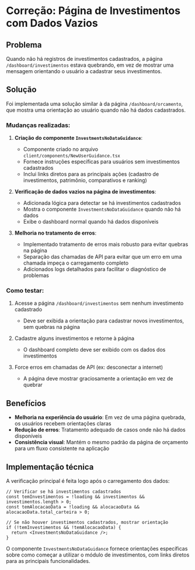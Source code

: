# Correção: Página de Investimentos com Dados Vazios

## Problema

Quando não há registros de investimentos cadastrados, a página `/dashboard/investimentos` estava quebrando, em vez de mostrar uma mensagem orientando o usuário a cadastrar seus investimentos.

## Solução

Foi implementada uma solução similar à da página `/dashboard/orcamento`, que mostra uma orientação ao usuário quando não há dados cadastrados.

### Mudanças realizadas:

1. **Criação do componente `InvestmentsNoDataGuidance`**:
   - Componente criado no arquivo `client/components/NewUserGuidance.tsx`
   - Fornece instruções específicas para usuários sem investimentos cadastrados
   - Inclui links diretos para as principais ações (cadastro de investimentos, patrimônio, comparativos e ranking)

2. **Verificação de dados vazios na página de investimentos**:
   - Adicionada lógica para detectar se há investimentos cadastrados
   - Mostra o componente `InvestmentsNoDataGuidance` quando não há dados
   - Exibe o dashboard normal quando há dados disponíveis

3. **Melhoria no tratamento de erros**:
   - Implementado tratamento de erros mais robusto para evitar quebras na página
   - Separação das chamadas de API para evitar que um erro em uma chamada impeça o carregamento completo
   - Adicionados logs detalhados para facilitar o diagnóstico de problemas

### Como testar:

1. Acesse a página `/dashboard/investimentos` sem nenhum investimento cadastrado
   - Deve ser exibida a orientação para cadastrar novos investimentos, sem quebras na página

2. Cadastre alguns investimentos e retorne à página
   - O dashboard completo deve ser exibido com os dados dos investimentos

3. Force erros em chamadas de API (ex: desconectar a internet)
   - A página deve mostrar graciosamente a orientação em vez de quebrar

## Benefícios

- **Melhoria na experiência do usuário**: Em vez de uma página quebrada, os usuários recebem orientações claras
- **Redução de erros**: Tratamento adequado de casos onde não há dados disponíveis
- **Consistência visual**: Mantém o mesmo padrão da página de orçamento para um fluxo consistente na aplicação

## Implementação técnica

A verificação principal é feita logo após o carregamento dos dados:

```tsx
// Verificar se há investimentos cadastrados
const temInvestimentos = !loading && investimentos && investimentos.length > 0;
const temAlocacaoData = !loading && alocacaoData && alocacaoData.total_carteira > 0;

// Se não houver investimentos cadastrados, mostrar orientação
if (!temInvestimentos && !temAlocacaoData) {
  return <InvestmentsNoDataGuidance />;
}
```

O componente `InvestmentsNoDataGuidance` fornece orientações específicas sobre como começar a utilizar o módulo de investimentos, com links diretos para as principais funcionalidades.
